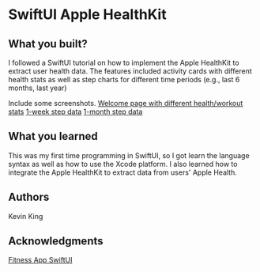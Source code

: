# SwiftUI Apple HealthKit


## What you built? 

I followed a SwiftUI tutorial on how to implement the Apple HealthKit to extract user health data. The features included activity cards with different health stats as well as step charts for different time periods (e.g., last 6 months, last year)

Include some screenshots.
[Welcome page with different health/workout stats](IMG_0064.PNG)
[1-week step data](IMG_0065.PNG)
[1-month step data](IMG_0066.PNG)


## What you learned

This was my first time programming in SwiftUI, so I got learn the language syntax as well as how to use the Xcode platform. I also learned how to integrate the Apple HealthKit to extract data from users' Apple Health.  

## Authors

Kevin King

## Acknowledgments

[Fitness App SwiftUI](https://www.youtube.com/playlist?list=PLWqniOnIerMYXGpr2yKHtBLkCP49SgweY)
